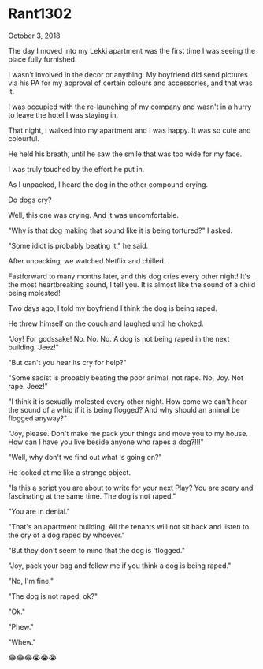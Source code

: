# Rant1302


October 3, 2018

The day I moved into my Lekki apartment was the first time I was seeing the place fully furnished.

I wasn't involved in the decor or anything. My boyfriend did send pictures via his PA for my approval of certain colours and accessories, and that was it.

I was occupied with the re-launching of my company and wasn't in a hurry to leave the hotel I was staying in.

That night, I walked into my apartment and I was happy. It was so cute and colourful.

He held his breath, until he saw the smile that was too wide for my face.

I was truly touched by the effort he put in. 

As I unpacked, I heard the dog in the other compound crying.

Do dogs cry?

Well, this one was crying. And it was uncomfortable.

"Why is that dog making that sound like it is being tortured?" I asked.

"Some idiot is probably beating it," he said.

After unpacking, we watched Netflix and chilled.
.

Fastforward to many months later, and this dog cries every other night! It's the most heartbreaking sound, I tell you. It is almost like the sound of a child being molested!

Two days ago, I told my boyfriend I think the dog is being raped.

He threw himself on the couch and laughed until he choked.

"Joy! For godssake! No. No. No. A dog is not being raped in the next building. Jeez!"

"But can't you hear its cry for help?"

"Some sadist is probably beating the poor animal, not rape. No, Joy. Not rape. Jeez!"

"I think it is sexually molested every other night. How come we can't hear the sound of a whip if it is being flogged? And why should an animal be flogged anyway?"

"Joy, please. Don't make me pack your things and move you to my house. How can I have you live beside anyone who rapes a dog?!!!"

"Well, why don't we find out what is going on?"

He looked at me like a strange object.

"Is this a script you are about to write for your next Play? You are scary and fascinating at the same time. The dog is not raped."

"You are in denial."

"That's an apartment building. All the tenants will not sit back and listen to the cry of a dog raped by whoever."

"But they don't seem to mind that the dog is 'flogged."

"Joy, pack your bag and follow me if you think a dog is being raped."

"No, I'm fine."

"The dog is not raped, ok?"

"Ok."

"Phew."

"Whew."

😂😂😂😭😭😭